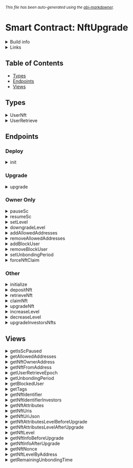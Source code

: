 <sub>*This file has been auto-generated using the [abi-markdowner](https://github.com/0xk0stas/abi-markdowner).*</sub>

# Smart Contract: NftUpgrade

<details>
<summary>Build info</summary>

- **Rustc Version**: 1.86.0
- **Commit Hash**: 05f9846f893b09a1be1fc8560e33fc3c815cfecb
- **Commit Date**: 2025-03-31
- **Channel**: Stable

- **Framework**: multiversx-sc
- **Version**: 0.58.0
</details>

<details>
<summary>Links</summary>

- **Mainnet Deployments**:
  - **[SC](https://explorer.elrond.com/address/erd1qqqqqqqqqqqqqpgqdtpdu6m78t2umrgay3s37np3ntw2zzkamp3snnl370)**: erd1qqqqqqqqqqqqqpgqdtpdu6m78t2umrgay3s37np3ntw2zzkamp3snnl370
- **Devnet Deployments**:
  - **[SC](https://devnet-explorer.elrond.com/address/erd1qqqqqqqqqqqqqpgqwarwdrnq5gnf7jnjcth5l73s0h6p7adeyqdsc8mjle)**: erd1qqqqqqqqqqqqqpgqwarwdrnq5gnf7jnjcth5l73s0h6p7adeyqdsc8mjle
</details>

## Table of Contents

- [Types](#types)
- [Endpoints](#endpoints)
- [Views](#views)

## Types

<details>
<summary>UserNft</summary>

#### Struct Fields:
| Name | Type |
| - | - |
| identifier | TokenIdentifier |
| nonce | u64 |

</details>

<details>
<summary>UserRetrieve</summary>

#### Struct Fields:
| Name | Type |
| - | - |
| counter | u64 |
| unlocking | bool |

</details>

## Endpoints

### Deploy

<details>
<summary>init</summary>


</details>

### Upgrade

<details>
<summary>upgrade</summary>


</details>

### Owner Only

<details>
<summary>pauseSc</summary>


</details>

<details>
<summary>resumeSc</summary>


</details>

<details>
<summary>setLevel</summary>

#### Inputs:
| Name | Type |
| - | - |
| address | Address |
| new_level | u64 |


</details>

<details>
<summary>downgradeLevel</summary>

#### Inputs:
| Name | Type | MultiValue |
| - | - | - |
| addresses | Address | ✔ |


</details>

<details>
<summary>addAllowedAddresses</summary>

#### Inputs:
| Name | Type | MultiValue |
| - | - | - |
| addresses | Address | ✔ |


</details>

<details>
<summary>removeAllowedAddresses</summary>

#### Inputs:
| Name | Type | MultiValue |
| - | - | - |
| addresses | Address | ✔ |


</details>

<details>
<summary>addBlockUser</summary>

#### Inputs:
| Name | Type | MultiValue |
| - | - | - |
| users | Address | ✔ |


</details>

<details>
<summary>removeBlockUser</summary>

#### Inputs:
| Name | Type | MultiValue |
| - | - | - |
| users | Address | ✔ |


</details>

<details>
<summary>setUnbondingPeriod</summary>

#### Inputs:
| Name | Type |
| - | - |
| period | u64 |


</details>

<details>
<summary>forceNftClaim</summary>

#### Inputs:
| Name | Type |
| - | - |
| user | Address |


</details>

### Other

<details>
<summary>initialize</summary>

Initialize a Test NFT with level 1 in attributes, plus some more info to match current EMR NFTs.

This will make an NFT similar to the current EMR NFTs.
#### Note: This endpoint is payable by any token.


</details>

<details>
<summary>depositNft</summary>

#### Note: This endpoint is payable by any token.


</details>

<details>
<summary>retrieveNft</summary>


</details>

<details>
<summary>claimNft</summary>


</details>

<details>
<summary>upgradeNft</summary>

Upgrade an NFT to the same level but with more data in attributes.
#### Note: This endpoint is payable by any token.


</details>

<details>
<summary>increaseLevel</summary>

#### Note: This endpoint is payable by any token.

#### Inputs:
| Name | Type |
| - | - |
| user | Address |


</details>

<details>
<summary>decreaseLevel</summary>

#### Note: This endpoint is payable by any token.

#### Inputs:
| Name | Type |
| - | - |
| user | Address |


</details>

<details>
<summary>upgradeInvestorsNfts</summary>

#### Note: This endpoint is payable by any token.

#### Inputs:
| Name | Type |
| - | - |
| level | u64 |


</details>

## Views

<details>
<summary>getIsScPaused</summary>

#### Outputs:
| Type |
| - |
| bool |


</details>

<details>
<summary>getAllowedAddresses</summary>

#### Outputs:
| Type | MultiValue |
| - | - |
| Address | ✔ |


</details>

<details>
<summary>getNftOwnerAddress</summary>

#### Inputs:
| Name | Type |
| - | - |
| nft_token | TokenIdentifier |
| nft_nonce | u64 |

#### Outputs:
| Type |
| - |
| Address |


</details>

<details>
<summary>getNftFromAddress</summary>

#### Inputs:
| Name | Type |
| - | - |
| user | Address |

#### Outputs:
| Type |
| - |
| UserNft |


</details>

<details>
<summary>getUserRetrieveEpoch</summary>

#### Inputs:
| Name | Type |
| - | - |
| user | Address |

#### Outputs:
| Type |
| - |
| u64 |


</details>

<details>
<summary>getUnbondingPeriod</summary>

#### Outputs:
| Type |
| - |
| u64 |


</details>

<details>
<summary>getBlockedUser</summary>

#### Inputs:
| Name | Type |
| - | - |
| user | Address |

#### Outputs:
| Type |
| - |
| bool |


</details>

<details>
<summary>getTags</summary>

#### Outputs:
| Type |
| - |
| bytes |


</details>

<details>
<summary>getNftIdentifier</summary>

#### Outputs:
| Type |
| - |
| TokenIdentifier |


</details>

<details>
<summary>getNftIdentifierInvestors</summary>

#### Outputs:
| Type |
| - |
| TokenIdentifier |


</details>

<details>
<summary>getNftAttributes</summary>

#### Inputs:
| Name | Type |
| - | - |
| token_identifier | TokenIdentifier |
| token_nonce | u64 |

#### Outputs:
| Type |
| - |
| bytes |


</details>

<details>
<summary>getNftUris</summary>

#### Inputs:
| Name | Type |
| - | - |
| token_identifier | TokenIdentifier |
| token_nonce | u64 |

#### Outputs:
| Type | List |
| - | - |
| bytes | ✔ |


</details>

<details>
<summary>getNftUriJson</summary>

#### Inputs:
| Name | Type |
| - | - |
| token_identifier | TokenIdentifier |
| token_nonce | u64 |

#### Outputs:
| Type |
| - |
| bytes |


</details>

<details>
<summary>getNftAttributesLevelBeforeUpgrade</summary>

#### Inputs:
| Name | Type |
| - | - |
| token_identifier | TokenIdentifier |
| token_nonce | u64 |

#### Outputs:
| Type |
| - |
| bytes |


</details>

<details>
<summary>getNftAttributesLevelAfterUpgrade</summary>

#### Inputs:
| Name | Type |
| - | - |
| token_identifier | TokenIdentifier |
| token_nonce | u64 |

#### Outputs:
| Type |
| - |
| bytes |


</details>

<details>
<summary>getNftLevel</summary>

#### Inputs:
| Name | Type |
| - | - |
| token_identifier | TokenIdentifier |
| token_nonce | u64 |

#### Outputs:
| Type |
| - |
| bytes |


</details>

<details>
<summary>getNftInfoBeforeUpgrade</summary>

#### Inputs:
| Name | Type |
| - | - |
| user | Address |

#### Outputs:
| Type |
| - |
| TokenIdentifier |
| u64 |
| u64 |


</details>

<details>
<summary>getNftInfoAfterUpgrade</summary>

#### Inputs:
| Name | Type |
| - | - |
| user | Address |

#### Outputs:
| Type |
| - |
| TokenIdentifier |
| u64 |
| u64 |


</details>

<details>
<summary>getNftNonce</summary>

#### Inputs:
| Name | Type |
| - | - |
| user | Address |

#### Outputs:
| Type |
| - |
| u64 |


</details>

<details>
<summary>getNftLevelByAddress</summary>

#### Inputs:
| Name | Type |
| - | - |
| user | Address |

#### Outputs:
| Type |
| - |
| u64 |


</details>

<details>
<summary>getRemainingUnbondingTime</summary>

is a number -> 01 True , {empty}/"" False
#### Inputs:
| Name | Type |
| - | - |
| user | Address |

#### Outputs:
| Type |
| - |
| UserRetrieve |


</details>

